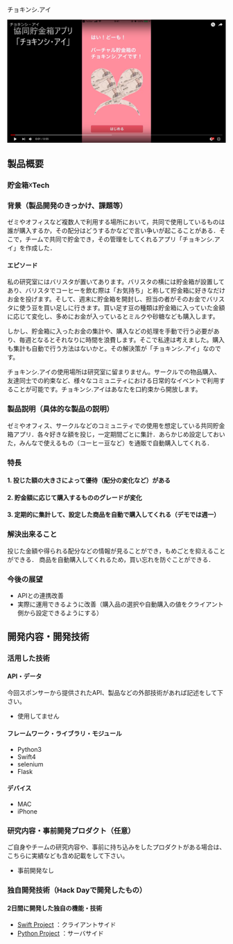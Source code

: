  チョキンシ.アイ

[![Product Name](TyokinAI.png)](https://youtu.be/81z42RVCK9k)

## 製品概要
### 貯金箱☓Tech

### 背景（製品開発のきっかけ、課題等）
ゼミやオフィスなど複数人で利用する場所において，共同で使用しているものは誰が購入するか，その配分はどうするかなどで言い争いが起こることがある．そこで，チームで共同で貯金でき，その管理をしてくれるアプリ「チョキンシ.アイ」を作成した．

#### エピソード
私の研究室にはバリスタが置いてあります。バリスタの横には貯金箱が設置してあり、バリスタでコーヒーを飲む際は「お気持ち」と称して貯金箱に好きなだけお金を投げます。そして、週末に貯金箱を開封し、担当の者がそのお金でバリスタに使う豆を買い足しに行きます。買い足す豆の種類は貯金箱に入っていた金額に応じて変化し、多めにお金が入っているとミルクや砂糖なども購入します。  
  
しかし、貯金箱に入ったお金の集計や、購入などの処理を手動で行う必要があり、毎週となるとそれなりに時間を浪費します。そこで私達は考えました。購入も集計も自動で行う方法はないかと。その解決策が「チョキンシ.アイ」なのです。  
  
チョキンシ.アイの使用場所は研究室に留まりません。サークルでの物品購入、友達同士での約束など、様々なコミュニティにおける日常的なイベントで利用することが可能です。チョキンシ.アイはあなたを口約束から開放します。

### 製品説明（具体的な製品の説明）
ゼミやオフィス、サークルなどのコミュニティでの使用を想定している共同貯金箱アプリ．各々好きな額を投じ，一定期間ごとに集計．あらかじめ設定しておいた，みんなで使えるもの（コーヒー豆など）を通販で自動購入してくれる．

### 特長

#### 1. 投じた額の大きさによって優待（配分の変化など）がある

#### 2. 貯金額に応じて購入するもののグレードが変化

#### 3. 定期的に集計して、設定した商品を自動で購入してくれる（デモでは週一）

### 解決出来ること
投じた金額や得られる配分などの情報が見ることができ，もめごとを抑えることができる．
商品を自動購入してくれるため，買い忘れを防ぐことができる．

### 今後の展望
* APIとの連携改善
* 実際に運用できるように改善（購入品の選択や自動購入の値をクライアント側から設定できるようにする）


## 開発内容・開発技術
### 活用した技術
#### API・データ
今回スポンサーから提供されたAPI、製品などの外部技術があれば記述をして下さい。

* 使用してません

#### フレームワーク・ライブラリ・モジュール
* Python3
* Swift4
* selenium
* Flask

#### デバイス
* MAC
* iPhone

### 研究内容・事前開発プロダクト（任意）
ご自身やチームの研究内容や、事前に持ち込みをしたプロダクトがある場合は、こちらに実績なども含め記載をして下さい。

* 事前開発なし


### 独自開発技術（Hack Dayで開発したもの）
#### 2日間に開発した独自の機能・技術
* [Swift Project](https://github.com/jphacks/SP_1801/tree/Swift)
：クライアントサイド
* [Python Project](https://github.com/jphacks/SP_1801/tree/tamai_python)
：サーバサイド
